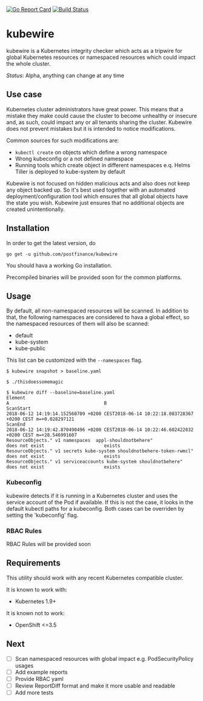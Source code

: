 [![Go Report Card](https://goreportcard.com/badge/github.com/postfinance/kubewire)](https://goreportcard.com/badge/github.com/postfinance/kubewire)
[![Build Status](https://travis-ci.org/postfinance/kubewire.svg?branch=master)](https://travis-ci.org/postfinance/kubewire)

# kubewire
kubewire is a Kubernetes integrity checker which acts as a tripwire for global
Kubernetes resources or namespaced resources which could impact the
whole cluster.

*Status*: Alpha, anything can change at any time

## Use case
Kubernetes cluster administrators have great power. This means that
a mistake they make could cause the cluster to become unhealthy or insecure and,
as such, could impact any or all tenants sharing the cluster. Kubewire does not 
prevent mistakes but it is intended to notice modifications.

Common sources for such modifications are:
* `kubectl create` on objects which define a wrong namespace
* Wrong kubeconfig or a not defined namespace
* Running tools which create object in different namespaces e.q. Helms Tiller is deployed to kube-system by default

Kubewire is not focused on hidden malicious acts and also does not keep any
object backed up. So it's best used together with an automated deployment/configuration
tool which ensures that all global objects have the state you wish. Kubewire
just ensures that no additional objects are created unintentionally.

## Installation
In order to get the latest version, do
```
go get -u github.com/postfinance/kubewire
```

You should hava a working Go installation.

Precompiled binaries will be provided soon for the common platforms.

## Usage
By default, all non-namespaced resources will be scanned. In addition to that,
the following namespaces are considered to hava a global effect, so the namespaced
resources of them will also be scanned:
- default
- kube-system
- kube-public

This list can be customized with the `--namespaces` flag.

```
$ kubewire snapshot > baseline.yaml

$ ./thisdoessomemagic

$ kubewire diff --baseline=baseline.yaml
Element												                    A				                	B
ScanStart										                	    2018-06-12 14:19:14.152560709 +0200 CEST2018-06-14 10:22:18.083728367 +0200 CEST m=+0.028297121
ScanEnd												                    2018-06-12 14:19:42.870490496 +0200 CEST2018-06-14 10:22:46.602422832 +0200 CEST m=+28.546991607
ResourceObjects." v1 namespaces  appl-shouldnotbehere"					does not exist			        	exists
ResourceObjects." v1 secrets kube-system shouldnotbehere-token-rwmcl"	does not exist			        	exists
ResourceObjects." v1 serviceaccounts kube-system shouldnotbehere"		does not exist			        	exists
```

### Kubeconfig
kubewire detects if it is running in a Kubernetes cluster and uses the service account
of the Pod if available. If this is not the case, it looks in the default kubectl
paths for a kubeconfig. Both cases can be overriden by setting the 'kubeconfig' flag.

### RBAC Rules
RBAC Rules will be provided soon

## Requirements
This utility should work with any recent Kubernetes compatible cluster.

It is known to work with:
- Kubernetes 1.9+

It is known not to work:
- OpenShift <=3.5

## Next

- [ ] Scan namespaced resources with global impact e.g. PodSecurityPolicy usages
- [ ] Add example reports
- [ ] Provide RBAC yaml
- [ ] Review ReportDiff format and make it more usable and readable
- [ ] Add more tests
